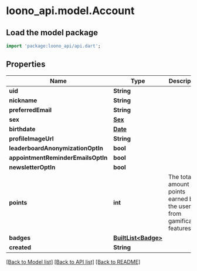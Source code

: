 # loono_api.model.Account

## Load the model package
```dart
import 'package:loono_api/api.dart';
```

## Properties
Name | Type | Description | Notes
------------ | ------------- | ------------- | -------------
**uid** | **String** |  | 
**nickname** | **String** |  | 
**preferredEmail** | **String** |  | 
**sex** | [**Sex**](Sex.md) |  | 
**birthdate** | [**Date**](Date.md) |  | 
**profileImageUrl** | **String** |  | [optional] 
**leaderboardAnonymizationOptIn** | **bool** |  | 
**appointmentReminderEmailsOptIn** | **bool** |  | 
**newsletterOptIn** | **bool** |  | 
**points** | **int** | The total amount of points earned by the user from gamification features. | 
**badges** | [**BuiltList&lt;Badge&gt;**](Badge.md) |  | 
**created** | **String** |  | 

[[Back to Model list]](../README.md#documentation-for-models) [[Back to API list]](../README.md#documentation-for-api-endpoints) [[Back to README]](../README.md)


